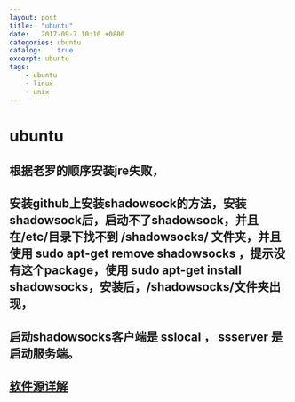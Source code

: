 ```yaml
---
layout: post
title:  "ubuntu"
date:   2017-09-7 10:10 +0800
categories: ubuntu
catalog:    true
excerpt: ubuntu
tags:
    - ubuntu
    - linux
    - unix
---
```

# ubuntu

## 根据老罗的顺序安装jre失败，

## 安装github上安装shadowsock的方法，安装shadowsock后，启动不了shadowsock，并且在/etc/目录下找不到 /shadowsocks/ 文件夹，并且使用 sudo apt-get remove shadowsocks ，提示没有这个package，使用 sudo apt-get install shadowsocks，安装后，/shadowsocks/文件夹出现，

## 启动shadowsocks客户端是 sslocal ， ssserver 是启动服务端。

## [软件源详解](https://woshijpf.github.io/%E5%88%A9%E5%99%A8/2016/10/23/Ubuntu%E8%BD%AF%E4%BB%B6%E6%BA%90%E8%AF%A6%E8%A7%A3.html)